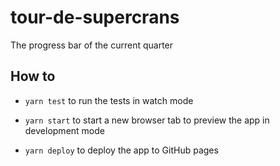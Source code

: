 # tour-de-supercrans

The progress bar of the current quarter

## How to

- `yarn test` to run the tests in watch mode

- `yarn start` to start a new browser tab to preview the app in development mode

- `yarn deploy` to deploy the app to GitHub pages
